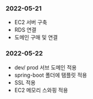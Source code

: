 ### 2022-05-21
- EC2 서버 구축
- RDS 연결
- 도메인 구매 및 연결

### 2022-05-22
- dev/ prod 서브 도메인 적용
- spring-boot 폴더에 탬플릿 적용
- SSL 적용
- EC2 메모리 스와핑 적용
